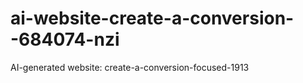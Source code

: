# ai-website-create-a-conversion--684074-nzi
AI-generated website: create-a-conversion-focused-1913
